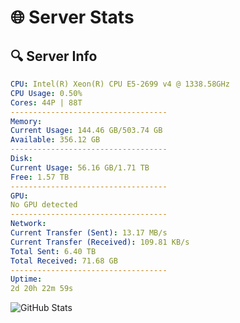 # 🌐 Server Stats
## 🔍 Server Info
```yaml
CPU: Intel(R) Xeon(R) CPU E5-2699 v4 @ 1338.58GHz
CPU Usage: 0.50%
Cores: 44P | 88T
-----------------------------------
Memory:
Current Usage: 144.46 GB/503.74 GB
Available: 356.12 GB
-----------------------------------
Disk:
Current Usage: 56.16 GB/1.71 TB
Free: 1.57 TB
-----------------------------------
GPU:
No GPU detected
-----------------------------------
Network:
Current Transfer (Sent): 13.17 MB/s
Current Transfer (Received): 109.81 KB/s
Total Sent: 6.40 TB
Total Received: 71.68 GB
-----------------------------------
Uptime:
2d 20h 22m 59s
```
![GitHub Stats](https://img.shields.io/badge/Updated-2025-03-10_17:45:48-blue)